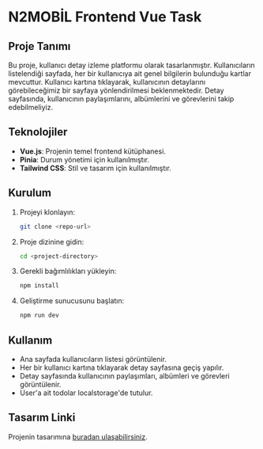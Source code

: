 # N2MOBİL Frontend Vue Task

## Proje Tanımı

Bu proje, kullanıcı detay izleme platformu olarak tasarlanmıştır. Kullanıcıların listelendiği sayfada, her bir kullanıcıya ait genel bilgilerin bulunduğu kartlar mevcuttur. Kullanıcı kartına tıklayarak, kullanıcının detaylarını görebileceğimiz bir sayfaya yönlendirilmesi beklenmektedir. Detay sayfasında, kullanıcının paylaşımlarını, albümlerini ve görevlerini takip edebilmeliyiz.

## Teknolojiler

- **Vue.js**: Projenin temel frontend kütüphanesi.
- **Pinia**: Durum yönetimi için kullanılmıştır.
- **Tailwind CSS**: Stil ve tasarım için kullanılmıştır.

## Kurulum

1. Projeyi klonlayın:

   ```bash
   git clone <repo-url>
   ```

2. Proje dizinine gidin:

   ```bash
   cd <project-directory>
   ```

3. Gerekli bağımlılıkları yükleyin:

   ```bash
   npm install
   ```

4. Geliştirme sunucusunu başlatın:
   ```bash
   npm run dev
   ```

## Kullanım

- Ana sayfada kullanıcıların listesi görüntülenir.
- Her bir kullanıcı kartına tıklayarak detay sayfasına geçiş yapılır.
- Detay sayfasında kullanıcının paylaşımları, albümleri ve görevleri görüntülenir.
- User'a ait todolar localstorage'de tutulur.

## Tasarım Linki

Projenin tasarımına [buradan ulaşabilirsiniz](https://www.figma.com/file/NU9uWeJyUgnrdttHWXaTTW/Vue-Task?node-id=1%3A5994&t=8l9h18KXuF0cjgPl-1).
